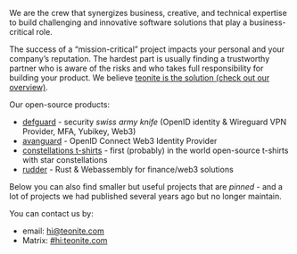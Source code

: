 We are the crew that synergizes business, creative, and technical expertise to build challenging and innovative software solutions that play a business-critical role.

The success of a “mission-critical” project impacts your personal and your company’s reputation. The hardest part is usually finding a trustworthy partner who is aware of the risks and who takes full
responsibility for building your product. We believe [teonite is the solution (check out our overview)](https://bit.ly/teonite-overview).

Our open-source products:

- [defguard](https://github.com/defguard/defguard/) - security *swiss army knife* (OpenID identity & Wireguard VPN Provider, MFA, Yubikey, Web3)
- [avanguard](https://github.com/defguard/avanguard/) - OpenID Connect Web3 Identity Provider
- [constellations t-shirts](https://github.com/teonite/t-shirts) - first (probably) in the world open-source t-shirts with star constellations
- [rudder](https://rudder.foundation) - Rust & Webassembly for finance/web3 solutions

Below you can also find smaller but useful projects that are *pinned* - and a lot of projects we had published several years ago but no longer maintain.

You can contact us by:
- email: hi@teonite.com
- Matrix: [#hi:teonite.com](https://matrix.to/#/#hi:teonite.com)
